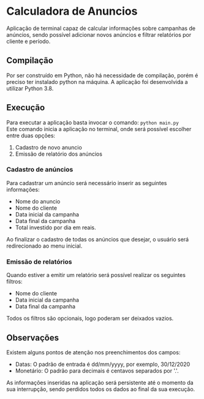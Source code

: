 # Calculadora de Anuncios
Aplicação de terminal capaz de calcular informações sobre campanhas
de anúncios, sendo possível adicionar novos anúncios e filtrar relatórios
por cliente e período.

## Compilação
Por ser construído em Python, não há necessidade de compilação, porém é preciso
ter instalado python na máquina. A aplicação foi desenvolvida a utilizar Python 3.8.


## Execução
Para executar a aplicação basta invocar o comando: ```python main.py```  
Este comando inicia a aplicação no terminal, onde será possível escolher entre duas opções:
1. Cadastro de novo anuncio
2. Emissão de relatório dos anúncios

### Cadastro de anúncios
Para cadastrar um anúncio será necessário inserir as seguintes informações:  

- Nome do anuncio
- Nome do cliente
- Data inicial da campanha
- Data final da campanha
- Total investido por dia em reais.

Ao finalizar o cadastro de todas os anúncios que desejar, o usuário será
redirecionado ao menu inicial.


### Emissão de relatórios
Quando estiver a emitir um relatório será possível realizar os seguintes filtros:  

- Nome do cliente
- Data inicial da campanha
- Data final da campanha

Todos os filtros são opcionais, logo poderam ser deixados vazios.

## Observações
Existem alguns pontos de atenção nos preenchimentos dos campos:

- Datas: O padrão de entrada é dd/mm/yyyy, por exemplo, 30/12/2020
- Monetário: O padrão para decimais é centavos separados por '.'.

As informações inseridas na aplicação será persistente até o momento da sua
interrupção, sendo perdidos todos os dados ao final da sua execução.